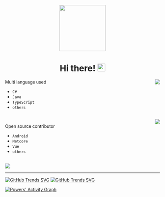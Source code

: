 <!-- ### Hi there 👋 -->

<div align="center">
   <img style="height:150px;background-repeat: no-repeat;" src="https://file.qqtouxiang.com/pic/gx/2019-07-22/6435514f32c494b81bc84d716e37a9c0.gif" />
</div>

<!--
**DonPangPang/DonPangPang** is a ✨ _special_ ✨ repository because its `README.md` (this file) appears on your GitHub profile.
-->

<div>
   <h1 align="center">Hi there! 
   <img src="https://media.giphy.com/media/hvRJCLFzcasrR4ia7z/giphy.gif" width="25px">
   </h1>
</div>

<img align="right" src="https://github-readme-stats.vercel.app/api/top-langs/?username=donpangpang&layout=compact" />

Multi language used

- `C#`
- `Java`
- `TypeScript`
- `others`

<br/>

<img align="right" src="https://github-readme-stats.vercel.app/api?username=donpangpang&count_private=true&show_icons=true&hide_title=true" />

Open source contributor

- `Android`
- `Netcore`
- `Vue`
- `others`

<br/>

<img align="center" src="https://github-profile-trophy.vercel.app/?username=donpangpang&theme=flat&no-frame=true&margin-w=30" />

---

[![GitHub Trends SVG](https://api.githubtrends.io/user/svg/DonPangPang/langs?time_range=one_year&loc_metric=changed&theme=classic)](https://githubtrends.io)
[![GitHub Trends SVG](https://api.githubtrends.io/user/svg/DonPangPang/repos?time_range=one_year&include_private=True&loc_metric=changed&theme=classic)](https://githubtrends.io)

[![Powers' Activity Graph](https://activity-graph.herokuapp.com/graph?username=donpangpang&custom_title=Powers's%20Contribution%20Graph&theme=gruvbox&bg_color=fffefe&hide_border=false&line=d1a01f&point=c58545)](https://github.com/DonPangPang)
